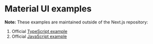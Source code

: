 # Material UI examples

**Note:** These examples are maintained outside of the Next.js repository:

1. Official [TypeScript example](https://github.com/mui/material-ui/tree/master/examples/nextjs-with-typescript)
2. Official [JavaScript example](https://github.com/mui/material-ui/tree/master/examples/nextjs)
